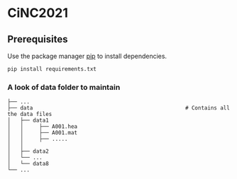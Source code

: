 # CiNC2021

## Prerequisites

Use the package manager [pip](https://pip.pypa.io/en/stable/) to install dependencies.

```bash
pip install requirements.txt
```
### A look of data folder to maintain

    ├── ...
    ├── data                                                # Contains all the data files
    │   ├── data1
    │   │     ├── A001.hea
    │   │     ├── A001.mat
    │   │     ├── .....
    │   │
    │   ├── data2         
    │   └── ...
    │   └── data8
    └── ...
